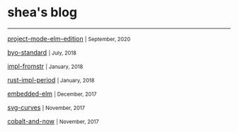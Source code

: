 # shea's blog

---

[project-mode-elm-edition](/post/project-mode-elm.md) <small>| September, 2020</small>  

[byo-standard](/post/byo-standard.md) <small>| July, 2018</small>

[impl-fromstr](/post/impl-fromstr.md) <small>| January, 2018</small>

[rust-impl-period](/post/rust-impl-period.md) <small>| January, 2018</small>  

[embedded-elm](/post/embedded-elm.md) <small>| December, 2017</small>  

[svg-curves](/post/svg-curves.md) <small>| November, 2017</small>  

[cobalt-and-now](/post/cobalt-and-now.md) <small>| November, 2017</small>  
